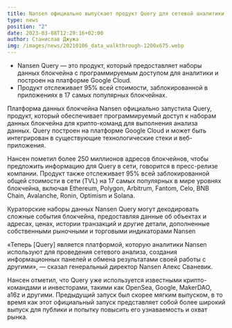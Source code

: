 ```yaml
---
title: Nansen официально выпускает продукт Query для сетевой аналитики
type: news
position: "2"
date: 2023-03-08T12:29:16+02:00
author: Станислав Джужа
img: /images/news/20210106_data_walkthrough-1200x675.webp
---
```

* Nansen Query — это продукт, который предоставляет наборы данных блокчейна с программируемым доступом для аналитики и построен на платформе Google Cloud.
* Продукт отслеживает 95% всей стоимости, заблокированной в приложениях в 17 самых популярных блокчейнах.

Платформа данных блокчейна Nansen официально запустила Query, продукт, который обеспечивает программируемый доступ к наборам данных блокчейна для крипто-команд для выполнения анализа данных. Query построен на платформе Google Cloud и может быть интегрирован в существующие технологические стеки и веб-приложения.

Нансен пометил более 250 миллионов адресов блокчейнов, чтобы предложить информацию для Query в сети, говорится в пресс-релизе компании. Продукт также отслеживает 95% всей заблокированной общей стоимости в сети (TVL) на 17 самых популярных в мире уровнях блокчейна, включая Ethereum, Polygon, Arbitrum, Fantom, Celo, BNB Chain, Avalanche, Ronin, Optimism и Solana.

Кураторские наборы данных Nansen Query могут декодировать сложные события блокчейна, предоставляя данные об объектах и ​​адресах, ценах, истории транзакций и другие детали, дополненные собственными рыночными и торговыми индикаторами Nansen

«Теперь \[Query] является платформой, которую аналитики Nansen используют для проведения сетевого анализа, создания информационных панелей и обмена результатами своей работы с другими», — сказал генеральный директор Nansen Алекс Сваневик.

Нансен отметил, что Query уже используется известными крипто-командами и инвесторами, такими как OpenSea, Google, MakerDAO, a16z и другими. Предыдущий запуск был скорее мягким выпуском, в то время как этот официальный запуск представляет собой более широкий выпуск для публики и попытку повысить его узнаваемость и охват рынка.